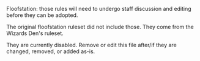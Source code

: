 Floofstation: those rules will need to undergo staff discussion and editing before they can be adopted.

The original floofstation ruleset did not include those. They come from the Wizards Den's ruleset.

They are currently disabled. Remove or edit this file after/if they are changed, removed, or added as-is.
